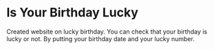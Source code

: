 <h1>Is Your Birthday Lucky</h1>

Created website on lucky birthday. You can check that your birthday is lucky or not. By putting your birthday date and your lucky number.